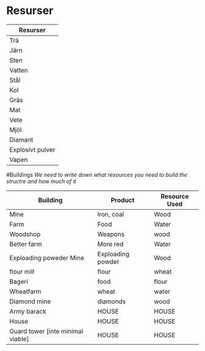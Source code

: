 # Resurser


Resurser | 
---------|
Trä |
Järn |
Sten |
Vatten | 
Stål |
Kol |
Gräs |
Mat |
Vete |
Mjöl |
Diamant |
Explosivt pulver |
Vapen |

#Buildings
*We need to write down what resources you need to build the structre and how much of it*

Building | Product | Resource Used
---------|----------|-------------
Mine | Iron, coal | Wood
Farm | Food | Water
Woodshop | Weapons | wood
Better farm | More red | Water
Exploading poweder Mine | Exploading powder | Wood
flour mill | flour | wheat
Bageri | food | flour
Wheatfarm | wheat | water
Diamond mine | diamonds | wood
Army barack | HOUSE | HOUSE
House | HOUSE | HOUSE
Guard tower [inte minimal viable] | HOUSE | HOUSE
